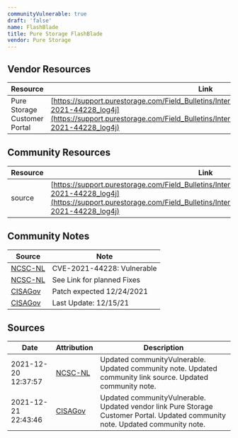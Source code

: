 ```yaml
---
communityVulnerable: true
draft: 'false'
name: FlashBlade
title: Pure Storage FlashBlade
vendor: Pure Storage
---
```


## Vendor Resources
| Resource | Link |
| --- | --- |
| Pure Storage Customer Portal | [https://support.purestorage.com/Field_Bulletins/Interim_Security_Advisory_Regarding_CVE-2021-44228_log4j](https://support.purestorage.com/Field_Bulletins/Interim_Security_Advisory_Regarding_CVE-2021-44228_log4j) |

## Community Resources
| Resource | Link |
| --- | --- |
| source | [https://support.purestorage.com/Field_Bulletins/Interim_Security_Advisory_Regarding_CVE-2021-44228_log4j](https://support.purestorage.com/Field_Bulletins/Interim_Security_Advisory_Regarding_CVE-2021-44228_log4j) |

## Community Notes
| Source | Note |
| --- | --- |
| [NCSC-NL](https://github.com/NCSC-NL/log4shell/blob/main/software/README.md) | CVE-2021-44228: Vulnerable </ul> |
| [NCSC-NL](https://github.com/NCSC-NL/log4shell/blob/main/software/README.md) | See Link for planned Fixes |
| [CISAGov](https://raw.githubusercontent.com/cisagov/log4j-affected-db/develop/README.md) | Patch expected 12/24/2021 |
| [CISAGov](https://raw.githubusercontent.com/cisagov/log4j-affected-db/develop/README.md) | Last Update: 12/15/21 |

## Sources
| Date | Attribution | Description |
| --- | --- | --- |
| 2021-12-20 12:37:57 | [NCSC-NL](https://github.com/NCSC-NL/log4shell/blob/main/software/README.md) | Updated communityVulnerable. Updated community note. Updated community link source. Updated community note.  |
| 2021-12-21 22:43:46 | [CISAGov](https://raw.githubusercontent.com/cisagov/log4j-affected-db/develop/README.md) | Updated communityVulnerable. Updated vendor link Pure Storage Customer Portal. Updated community note. Updated community note.  |

